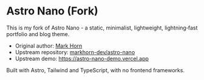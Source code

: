 # Astro Nano (Fork)
This is my fork of Astro Nano - a static, minimalist, lightweight, lightning‑fast portfolio and blog theme.

- Original author: [Mark Horn](https://github.com/markhorn-dev)
- Upstream repository: [markhorn-dev/astro-nano](https://github.com/markhorn-dev/astro-nano)
- Upstream demo: https://astro-nano-demo.vercel.app

Built with Astro, Tailwind and TypeScript, with no frontend frameworks.